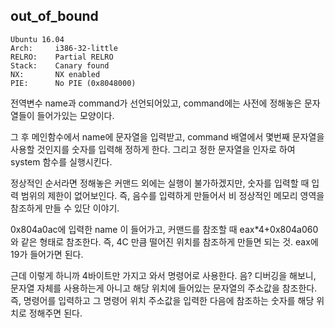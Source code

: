 out_of_bound
-----
```
Ubuntu 16.04
Arch:     i386-32-little
RELRO:    Partial RELRO
Stack:    Canary found
NX:       NX enabled
PIE:      No PIE (0x8048000)
```
전역변수 name과 command가 선언되어있고, command에는 사전에 정해놓은 문자열들이 들어가있는 모양이다. 

그 후 메인함수에서 name에 문자열을 입력받고,
command 배열에서 몇번째 문자열을 사용할 것인지를 숫자를 입력해 정하게 한다.
그리고 정한 문자열을 인자로 하여 system 함수를 실행시킨다.

정상적인 순서라면 정해놓은 커맨드 외에는 실행이 불가하겠지만, 숫자를 입력할 때 입력 범위의 제한이 없어보인다. 
즉, 음수를 입력하게 만들어서 비 정상적인 메모리 영역을 참조하게 만들 수 있단 이야기. 

0x804a0ac에 입력한 name 이 들어가고, 커맨드를 참조할 때 eax*4+0x804a060 와 같은 형태로 참조한다. 
즉, 4C 만큼 떨어진 위치를 참조하게 만들면 되는 것. eax에 19가 들어가면 된다. 

근데 이렇게 하니까 4바이트만 가지고 와서 명령어로 사용한다. 음? 
디버깅을 해보니, 문자열 자체를 사용하는게 아니고 해당 위치에 들어있는 문자열의 주소값을 참조한다. 
즉, 명령어를 입력하고 그 명령어 위치 주소값을 입력한 다음에 참조하는 숫자를 해당 위치로 정해주면 된다. 



